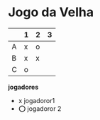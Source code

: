 # Jogo da Velha

|   | 1 | 2 | 3 |
|---|---|---|---|
| A | x  |  o |   |
| B | x  |  x |   |
| C |  o |   |   |

**jogadores**

- x jogadoror1
- ⭕ jogadoror 2